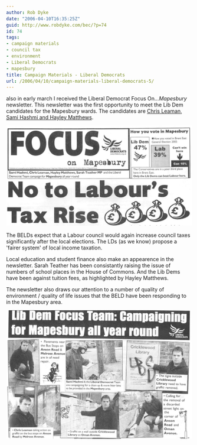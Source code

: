 ```yaml
---
author: Rob Dyke
date: "2006-04-10T16:35:25Z"
guid: http://www.robdyke.com/bec/?p=74
id: 74
tags:
- campaign materials
- council tax
- environment
- Liberal Democrats
- mapesbury
title: Campaign Materials - Liberal Democrats
url: /2006/04/10/campaign-materials-liberal-democrats-5/
---
```

also in early march I received the Liberal Democrat Focus On..._Mapesbury_ newsletter. This newsletter was the first opportunity to meet the Lib Dem candidates for the Mapesbury wards. The candidates are [Chris Leaman, Sami Hashmi and Hayley Matthews](http://www.brent.gov.uk/elections.nsf/031d5c68638196618025664000760871/e9175a18d2181c5a8025714500529c07!OpenDocument&#038;Start=1&#038;Count=60&#038;Expand=11 "Brent Council Website").

[<img id="image73" alt="LD Focus On Mapesbury March 2006" src="/pubfiles/2006/04/scan0020.jpg" />](/pubfiles/2006/04/scan0020.jpg "LD Focus On Mapesbury March 2006")

The BELDs expect that a Labour council would again increase council taxes significantly after the local elections. The LDs (as we know) propose a 'fairer system' of local income taxation.

Local education and student finance also make an appearence in the newsletter. Sarah Teather has been consistantly raising the issue of numbers of school places in the House of Commons. And the Lib Dems have been against tuition fees, as highlighted by Hayley Matthews.

The newsletter also draws our attention to a number of quality of environment / quality of life issues that the BELD have been responding to in the Mapesbury area.

[<img id="image75" alt="Focus on Mapesbury - cleaning up" src="/pubfiles/2006/04/scan0021.jpg" />](/pubfiles/2006/04/scan0021.jpg "Focus on Mapesbury - cleaning up")
